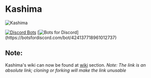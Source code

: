 # Kashima
![Kashima](https://preview.ibb.co/gCHNzH/Kashima_Kantai_Collection_full_1974001.jpg)

[![Discord Bots](https://discordbots.org/api/widget/424137718961012737.svg)](https://discordbots.org/bot/424137718961012737)
[![Bots for Discord](https://botsfordiscord.com/api/v1/bots/424137718961012737/embed?)](https://botsfordiscord.com/bot/424137718961012737)

 ## Note:
 Kashima's wiki can now be found at [wiki](https://github.com/Deivu/Kashima/wiki) section. *Note: The link is an absolute link; cloning or forking will make the link unusable*
